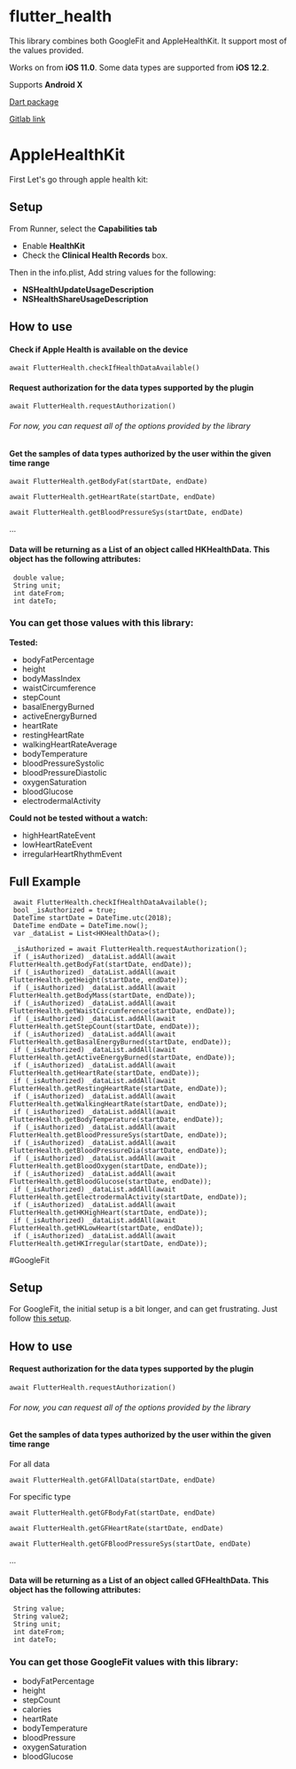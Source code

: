 # flutter_health

This library combines both GoogleFit and AppleHealthKit. It support most of the values provided.

Works on from **iOS 11.0**. Some data types are supported from **iOS 12.2**.

Supports **Android X**


[Dart package](https://pub.dev/packages/flutter_health)

[Gitlab link](https://gitlab.com/petleo-and-iatros-opensource/flutter_health)


# AppleHealthKit
First Let's go through apple health kit:

## Setup

From Runner, select the **Capabilities tab** 

* Enable **HealthKit** 
* Check the **Clinical Health Records** box.

Then in the info.plist, Add string values for the following:

* **NSHealthUpdateUsageDescription**
* **NSHealthShareUsageDescription**

## How to use

#### Check if Apple Health is available on the device

```$xslt
await FlutterHealth.checkIfHealthDataAvailable()
```

#### Request authorization for the data types supported by the plugin

```$xslt
await FlutterHealth.requestAuthorization()
``` 
###### For now, you can request all of the options provided by the library


#### Get the samples of data types authorized by the user within the given time range

```$xslt
await FlutterHealth.getBodyFat(startDate, endDate)
``` 

```$xslt
await FlutterHealth.getHeartRate(startDate, endDate)
``` 

```$xslt
await FlutterHealth.getBloodPressureSys(startDate, endDate)
``` 
...



#### Data will be returning as a List of an object called HKHealthData. This object has the following attributes:

```$xslt
 double value;
 String unit;
 int dateFrom;
 int dateTo;
``` 

### You can get those values with this library:

**Tested:** 

* bodyFatPercentage
* height
* bodyMassIndex
* waistCircumference
* stepCount
* basalEnergyBurned
* activeEnergyBurned
* heartRate
* restingHeartRate
* walkingHeartRateAverage
* bodyTemperature
* bloodPressureSystolic
* bloodPressureDiastolic
* oxygenSaturation
* bloodGlucose
* electrodermalActivity 

**Could not be tested without a watch:**
  
* highHeartRateEvent
* lowHeartRateEvent
* irregularHeartRhythmEvent

## Full Example

```$xslt
 await FlutterHealth.checkIfHealthDataAvailable();
 bool _isAuthorized = true;
 DateTime startDate = DateTime.utc(2018);
 DateTime endDate = DateTime.now();
 var _dataList = List<HKHealthData>();
 
 _isAuthorized = await FlutterHealth.requestAuthorization();
 if (_isAuthorized) _dataList.addAll(await FlutterHealth.getBodyFat(startDate, endDate));
 if (_isAuthorized) _dataList.addAll(await FlutterHealth.getHeight(startDate, endDate));
 if (_isAuthorized) _dataList.addAll(await FlutterHealth.getBodyMass(startDate, endDate));
 if (_isAuthorized) _dataList.addAll(await FlutterHealth.getWaistCircumference(startDate, endDate));
 if (_isAuthorized) _dataList.addAll(await FlutterHealth.getStepCount(startDate, endDate));
 if (_isAuthorized) _dataList.addAll(await FlutterHealth.getBasalEnergyBurned(startDate, endDate));
 if (_isAuthorized) _dataList.addAll(await FlutterHealth.getActiveEnergyBurned(startDate, endDate));
 if (_isAuthorized) _dataList.addAll(await FlutterHealth.getHeartRate(startDate, endDate));
 if (_isAuthorized) _dataList.addAll(await FlutterHealth.getRestingHeartRate(startDate, endDate));
 if (_isAuthorized) _dataList.addAll(await FlutterHealth.getWalkingHeartRate(startDate, endDate));
 if (_isAuthorized) _dataList.addAll(await FlutterHealth.getBodyTemperature(startDate, endDate));
 if (_isAuthorized) _dataList.addAll(await FlutterHealth.getBloodPressureSys(startDate, endDate));
 if (_isAuthorized) _dataList.addAll(await FlutterHealth.getBloodPressureDia(startDate, endDate));
 if (_isAuthorized) _dataList.addAll(await FlutterHealth.getBloodOxygen(startDate, endDate));
 if (_isAuthorized) _dataList.addAll(await FlutterHealth.getBloodGlucose(startDate, endDate));
 if (_isAuthorized) _dataList.addAll(await FlutterHealth.getElectrodermalActivity(startDate, endDate));
 if (_isAuthorized) _dataList.addAll(await FlutterHealth.getHKHighHeart(startDate, endDate));
 if (_isAuthorized) _dataList.addAll(await FlutterHealth.getHKLowHeart(startDate, endDate));
 if (_isAuthorized) _dataList.addAll(await FlutterHealth.getHKIrregular(startDate, endDate));

``` 




#GoogleFit


## Setup

For GoogleFit, the initial setup is a bit longer, and can get frustrating.
Just follow [this setup](https://developers.google.com/fit/android/get-started). 

## How to use

#### Request authorization for the data types supported by the plugin

```$xslt
await FlutterHealth.requestAuthorization()
``` 
###### For now, you can request all of the options provided by the library


#### Get the samples of data types authorized by the user within the given time range


For all data
```$xslt
await FlutterHealth.getGFAllData(startDate, endDate)
``` 

For specific type
```$xslt
await FlutterHealth.getGFBodyFat(startDate, endDate)
``` 

```$xslt
await FlutterHealth.getGFHeartRate(startDate, endDate)
``` 

```$xslt
await FlutterHealth.getGFBloodPressureSys(startDate, endDate)
``` 
...


#### Data will be returning as a List of an object called GFHealthData. This object has the following attributes:

```$xslt
 String value;
 String value2;
 String unit;
 int dateFrom;
 int dateTo;
``` 

### You can get those GoogleFit values with this library:

* bodyFatPercentage
* height
* stepCount
* calories
* heartRate
* bodyTemperature
* bloodPressure
* oxygenSaturation
* bloodGlucose